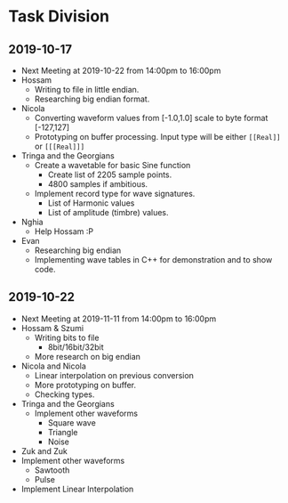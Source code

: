 # Task Division
## 2019-10-17
- Next Meeting at 2019-10-22 from 14:00pm to 16:00pm
- Hossam
  - Writing to file in little endian.
  - Researching big endian format.
- Nicola
  - Converting waveform values from [-1.0,1.0] scale to byte format [-127,127]
  - Prototyping on buffer processing. Input type will be either `[[Real]]` or `[[[Real]]]`
- Tringa and the Georgians
  - Create a wavetable for basic Sine function
    - Create list of 2205 sample points.
    - 4800 samples if ambitious.
  - Implement record type for wave signatures.
    - List of Harmonic values
    - List of amplitude (timbre) values.
- Nghia
  - Help Hossam :P
- Evan
  - Researching big endian
  - Implementing wave tables in C++ for demonstration and to show code.
## 2019-10-22
- Next Meeting at 2019-11-11 from 14:00pm to 16:00pm
- Hossam & Szumi
  - Writing bits to file
    - 8bit/16bit/32bit
  - More research on big endian
- Nicola and Nicola
  - Linear interpolation on previous conversion
  - More prototyping on buffer. 
  - Checking types.
- Tringa and the Georgians
  - Implement other waveforms
    - Square wave
    - Triangle
    - Noise
 - Zuk and Zuk
  - Implement other waveforms
    - Sawtooth
    - Pulse
  - Implement Linear Interpolation
